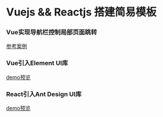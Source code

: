 ﻿# Vuejs && Reactjs 搭建简易模板

### Vue实现导航栏控制局部页面跳转  
[参考案例](https://smilecris.github.io/Vue-React/tab.html)


### Vue引入Element UI库
[demo预览](http://47.106.186.50:8000)

### React引入Ant Design UI库
[demo预览](http://47.106.186.50:8001)


